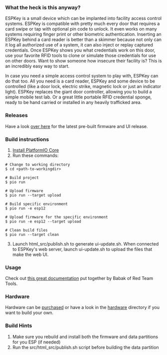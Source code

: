 ### What the heck is this anyway?
ESPKey is a small device which can be implanted into facility access control systems.  ESPKey is compatible with pretty much every door that requires a card swipe or tap with optional pin code to unlock.  It even works on many systems requiring finger print or other biometric authentication.  Inserting an ESPKey behind a card reader is better than a skimmer because not only can it log all authorized use of a system, it can also inject or replay captured credentials.  Once ESPKey shows you what credentials work on this door, use your favorite RFID tools to clone or simulate those credentials for use on other doors.  Want to show someone how insecure their facility is?  This is an incredibly easy way to start.

In case you need a simple access control system to play with, ESPKey can do that too.  All you need is a card reader, ESPKey and some device to be controlled (like a door lock, electric strike, magnetic lock or just an indicator light).  ESPKey replaces the giant door controller, allowing you to build a simple mobile test lab.  Or a great little portable RFID credential sponge, ready to be hand carried or installed in any heavily trafficked area.

### Releases
Have a look [over here](https://github.com/octosavvi/ESPKey/releases/latest) for the latest pre-built firmware and UI release.

### Build instructions
1. [Install PlatformIO Core](http://docs.platformio.org/page/core.html)
2.  Run these commands:

```shell
# Change to working directory
$ cd <path-to-workingdir>

# Build project
$ pio run

# Upload firmware
$ pio run --target upload

# Build specific environment
$ pio run -e esp12

# Upload firmware for the specific environment
$ pio run -e esp12 --target upload

# Clean build files
$ pio run --target clean
```

3. Launch html_src/publish.sh to generate ui-update.sh. When connected to ESPKey's web server, launch ui-update.sh to upload the files that make the web UI.

### Usage
Check out [this great documentation](https://redteamtools.com/espkey) put together by Babak of Red Team Tools.

### Hardware
Hardware can be [purchased](https://redteamtools.com/espkey) or have a look in the [hardware](hardware/) directory if you want to build your own.

### Build Hints
1. Make sure you rebuild and install both the firmware and data partitions for you ESP (if needed)
2. Run the src/html_src/publish.sh script before building the data partition
